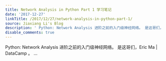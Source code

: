 ```yaml
---
title: Network Analysis in Python Part 1 学习笔记
date: '2017-12-27'
linkTitle: /2017/12/27/network-analysis-in-python-part-1/
source: Jiaxiang Li's Blog
description: ' Python: Network Analysis 进阶之前的入门级神经网络。 是这哥们，Eric Ma | DataCamp 。  ...'
disable_comments: true
---
```

 Python: Network Analysis 进阶之前的入门级神经网络。 是这哥们，Eric Ma | DataCamp 。  ...